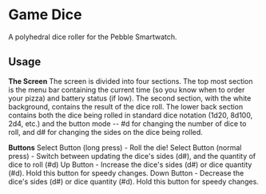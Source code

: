 Game Dice
=========

A polyhedral dice roller for the Pebble Smartwatch.

Usage
-----
**The Screen**
The screen is divided into four sections. The top most section is the menu bar containing the current time (so you know when to order your pizza) and battery status (if low). 
The second section, with the white background, contains the result of the dice roll. 
The lower back section contains both the dice being rolled in standard dice notation (1d20, 8d100, 2d4, etc.) and the button mode -- #d for changing the number of dice to roll, and d# for changing the sides on the dice being rolled.


**Buttons**
Select Button (long press) - Roll the die!
Select Button (normal press) - Switch between updating the dice's sides (d#), and the quantity of dice to roll (#d)
Up Button - Increase the dice's sides (d#) or dice quantity (#d). Hold this button for speedy changes.
Down Button - Decrease the dice's sides (d#) or dice quantity (#d). Hold this button for speedy changes.